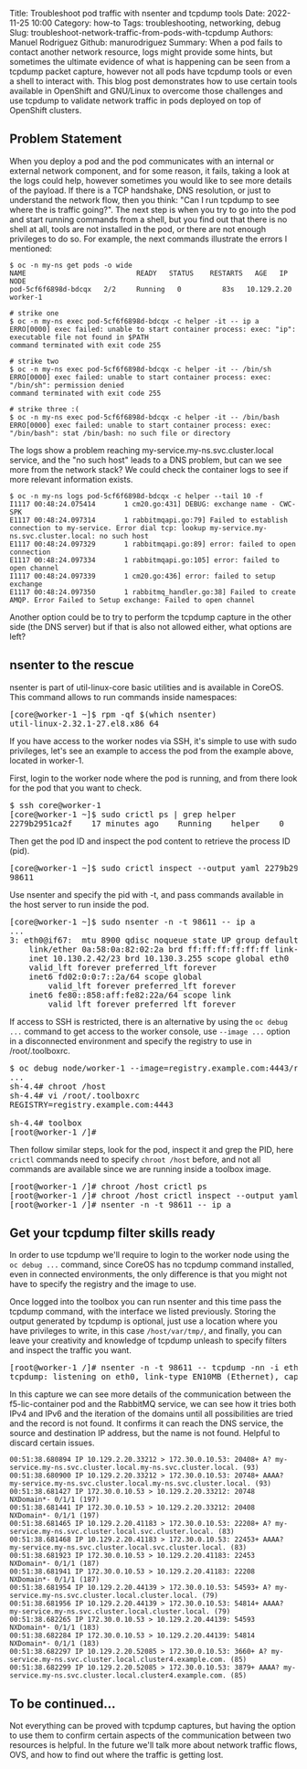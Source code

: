 Title: Troubleshoot pod traffic with nsenter and tcpdump tools
Date: 2022-11-25 10:00
Category: how-to
Tags: troubleshooting, networking, debug
Slug: troubleshoot-network-traffic-from-pods-with-tcpdump
Authors: Manuel Rodriguez
Github: manurodriguez
Summary: When a pod fails to contact another network resource, logs might provide some hints, but sometimes the ultimate evidence of what is happening can be seen from a tcpdump packet capture, however not all pods have tcpdump tools or even a shell to interact with. This blog post demonstrates how to use certain tools available in OpenShift and GNU/Linux to overcome those challenges and use tcpdump to validate network traffic in pods deployed on top of OpenShift clusters.


## Problem Statement

When you deploy a pod and the pod communicates with an internal or external network component, and for some reason, it fails, taking a look at the logs could help, however sometimes you would like to see more details of the payload. If there is a TCP handshake, DNS resolution, or just to understand the network flow, then you think: "Can I run tcpdump to see where the is traffic going?". The next step is when you try to go into the pod and start running commands from a shell, but you find out that there is no shell at all, tools are not installed in the pod, or there are not enough privileges to do so. For example, the next commands illustrate the errors I mentioned:

    $ oc -n my-ns get pods -o wide
    NAME                           READY   STATUS    RESTARTS   AGE   IP            NODE
    pod-5cf6f6898d-bdcqx   2/2     Running   0          83s   10.129.2.20   worker-1

    # strike one
    $ oc -n my-ns exec pod-5cf6f6898d-bdcqx -c helper -it -- ip a
    ERRO[0000] exec failed: unable to start container process: exec: "ip": executable file not found in $PATH
    command terminated with exit code 255

    # strike two
    $ oc -n my-ns exec pod-5cf6f6898d-bdcqx -c helper -it -- /bin/sh
    ERRO[0000] exec failed: unable to start container process: exec: "/bin/sh": permission denied
    command terminated with exit code 255

    # strike three :(
    $ oc -n my-ns exec pod-5cf6f6898d-bdcqx -c helper -it -- /bin/bash
    ERRO[0000] exec failed: unable to start container process: exec: "/bin/bash": stat /bin/bash: no such file or directory

The logs show a problem reaching my-service.my-ns.svc.cluster.local service, and the "no such host" leads to a DNS problem, but can we see more from the network stack? We could check the container logs to see if more relevant information exists.

    $ oc -n my-ns logs pod-5cf6f6898d-bdcqx -c helper --tail 10 -f
    I1117 00:48:24.075414       1 cm20.go:431] DEBUG: exchange name - CWC-SPK
    E1117 00:48:24.097314       1 rabbitmqapi.go:79] Failed to establish connection to my-service. Error dial tcp: lookup my-service.my-ns.svc.cluster.local: no such host
    E1117 00:48:24.097329       1 rabbitmqapi.go:89] error: failed to open connection
    E1117 00:48:24.097334       1 rabbitmqapi.go:105] error: failed to open channel
    I1117 00:48:24.097339       1 cm20.go:436] error: failed to setup exchange
    E1117 00:48:24.097350       1 rabbitmq_handler.go:38] Failed to create AMQP. Error Failed to Setup exchange: Failed to open channel

Another option could be to try to perform the tcpdump capture in the other side (the DNS server) but if that is also not allowed either, what options are left?

## nsenter to the rescue

nsenter is part of util-linux-core basic utilities and is available in CoreOS. This command allows to run commands inside namespaces:

<pre>
[core@worker-1 ~]$ rpm -qf $(which nsenter)
util-linux-2.32.1-27.el8.x86_64
</pre>

If you have access to the worker nodes via SSH, it's simple to use with sudo privileges, let's see an example to access the pod from the example above, located in worker-1.

First, login to the worker node where the pod is running, and from there look for the pod that you want to check.

<pre>
$ ssh core@worker-1
[core@worker-1 ~]$ sudo crictl ps | grep helper
2279b2951ca2f    17 minutes ago    Running    helper    0    db415107da15b
</pre>

Then get the pod ID and inspect the pod content to retrieve the process ID (pid).

<pre>
[core@worker-1 ~]$ sudo crictl inspect --output yaml 2279b2951ca2f | grep 'pid' | awk '{print $2}'
98611
</pre>

Use nsenter and specify the pid with -t, and pass commands available in the host server to run inside the pod.

<pre>
[core@worker-1 ~]$ sudo nsenter -n -t 98611 -- ip a
...
3: eth0@if67: <BROADCAST,MULTICAST,UP,LOWER_UP> mtu 8900 qdisc noqueue state UP group default
    link/ether 0a:58:0a:82:02:2a brd ff:ff:ff:ff:ff:ff link-netns 2b099085-6bc1-46a1-b31f-dab424e9afa3
    inet 10.130.2.42/23 brd 10.130.3.255 scope global eth0
    valid_lft forever preferred_lft forever
    inet6 fd02:0:0:7::2a/64 scope global
        valid_lft forever preferred_lft forever
    inet6 fe80::858:aff:fe82:22a/64 scope link
        valid_lft forever preferred_lft forever
</pre>

If access to SSH is restricted, there is an alternative by using the `oc debug ...` command to get access to the worker console, use `--image ...` option in a disconnected environment and specify the registry to use in /root/.toolboxrc.

<pre>
$ oc debug node/worker-1 --image=registry.example.com:4443/rhel8/support-tools
...
sh-4.4# chroot /host
sh-4.4# vi /root/.toolboxrc
REGISTRY=registry.example.com:4443

sh-4.4# toolbox
[root@worker-1 /]#
</pre>

Then follow similar steps, look for the pod, inspect it and grep the PID, here `crictl` commands need to specify `chroot /host` before, and not all commands are available since we are running inside a toolbox image.

<pre>
[root@worker-1 /]# chroot /host crictl ps
[root@worker-1 /]# chroot /host crictl inspect --output yaml 2279b2951ca2f | grep 'pid' | awk '{print $2}'
[root@worker-1 /]# nsenter -n -t 98611 -- ip a
</pre>

## Get your tcpdump filter skills ready

In order to use tcpdump we'll require to login to the worker node using the `oc debug ...` command, since CoreOS has no tcpdump command installed, even in connected environments, the only difference is that you might not have to specify the registry and the image to use.

Once logged into the toolbox you can run nsenter and this time pass the tcpdump command, with the interface we listed previously. Storing the output generated by tcpdump is optional, just use a location where you have privileges to write, in this case `/host/var/tmp/`, and finally, you can leave your creativity and knowledge of tcpdump unleash to specify filters and inspect the traffic you want.

<pre>
[root@worker-1 /]# nsenter -n -t 98611 -- tcpdump -nn -i eth0 -w /host/var/tmp/helper_$(date +%d_%m_%Y-%H_%M_%S-%Z).pcap udp port 53
tcpdump: listening on eth0, link-type EN10MB (Ethernet), capture size 262144 bytes
</pre>

In this capture we can see more details of the communication between the f5-lic-container pod and the RabbitMQ service, we can see how it tries both IPv4 and IPv6 and the iteration of the domains until all possibilities are tried and the record is not found. It confirms it can reach the DNS service, the source and destination IP address, but the name is not found. Helpful to discard certain issues.

    00:51:38.680894 IP 10.129.2.20.33212 > 172.30.0.10.53: 20408+ A? my-service.my-ns.svc.cluster.local.my-ns.svc.cluster.local. (93)
    00:51:38.680900 IP 10.129.2.20.33212 > 172.30.0.10.53: 20748+ AAAA? my-service.my-ns.svc.cluster.local.my-ns.svc.cluster.local. (93)
    00:51:38.681427 IP 172.30.0.10.53 > 10.129.2.20.33212: 20748 NXDomain*- 0/1/1 (197)
    00:51:38.681441 IP 172.30.0.10.53 > 10.129.2.20.33212: 20408 NXDomain*- 0/1/1 (197)
    00:51:38.681465 IP 10.129.2.20.41183 > 172.30.0.10.53: 22208+ A? my-service.my-ns.svc.cluster.local.svc.cluster.local. (83)
    00:51:38.681468 IP 10.129.2.20.41183 > 172.30.0.10.53: 22453+ AAAA? my-service.my-ns.svc.cluster.local.svc.cluster.local. (83)
    00:51:38.681923 IP 172.30.0.10.53 > 10.129.2.20.41183: 22453 NXDomain*- 0/1/1 (187)
    00:51:38.681941 IP 172.30.0.10.53 > 10.129.2.20.41183: 22208 NXDomain*- 0/1/1 (187)
    00:51:38.681954 IP 10.129.2.20.44139 > 172.30.0.10.53: 54593+ A? my-service.my-ns.svc.cluster.local.cluster.local. (79)
    00:51:38.681956 IP 10.129.2.20.44139 > 172.30.0.10.53: 54814+ AAAA? my-service.my-ns.svc.cluster.local.cluster.local. (79)
    00:51:38.682265 IP 172.30.0.10.53 > 10.129.2.20.44139: 54593 NXDomain*- 0/1/1 (183)
    00:51:38.682284 IP 172.30.0.10.53 > 10.129.2.20.44139: 54814 NXDomain*- 0/1/1 (183)
    00:51:38.682297 IP 10.129.2.20.52085 > 172.30.0.10.53: 3660+ A? my-service.my-ns.svc.cluster.local.cluster4.example.com. (85)
    00:51:38.682299 IP 10.129.2.20.52085 > 172.30.0.10.53: 3879+ AAAA? my-service.my-ns.svc.cluster.local.cluster4.example.com. (85)

## To be continued...

Not everything can be proved with tcpdump captures, but having the option to use them to confirm certain aspects of the communication between two resources is helpful. In the future we'll talk more about network traffic flows, OVS, and how to find out where the traffic is getting lost.
